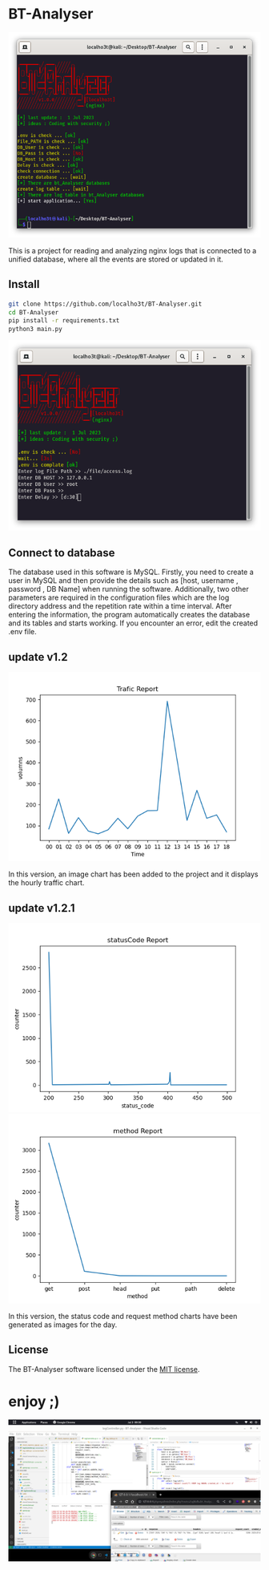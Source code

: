 # BT-Analyser

![title image](src/title.png)

This is a project for reading and analyzing nginx logs that is connected to a unified database, where all the events are stored or updated in it.

## Install

```bash
git clone https://github.com/localho3t/BT-Analyser.git
cd BT-Analyser
pip install -r requirements.txt
python3 main.py
```

![title image](src/.env_creator.png)

## Connect to database

The database used in this software is MySQL. Firstly, you need to create a user in MySQL and then provide the details such as [host, username , password , DB Name] when running the software. Additionally, two other parameters are required in the configuration files which are the log directory address and the repetition rate within a time interval. After entering the information, the program automatically creates the database and its tables and starts working. If you encounter an error, edit the created .env file.

## update v1.2

![simple chart](./src/simple_trafic_chart.png)

In this version, an image chart has been added to the project and it displays the hourly traffic chart.

## update v1.2.1

![simple chart](./src/simple_statuscode.png) ![simple chart](./src/simpleMethod.png)

In this version, the status code and request method charts have been generated as images for the day.

## License

The BT-Analyser software licensed under the [MIT license](https://opensource.org/licenses/MIT).

# enjoy ;)

![title image](src/body.png)

